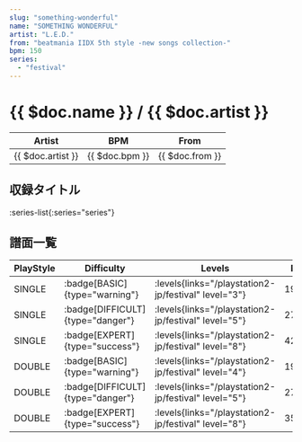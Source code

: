 ```yaml
---
slug: "something-wonderful"
name: "SOMETHING WONDERFUL"
artist: "L.E.D."
from: "beatmania IIDX 5th style -new songs collection-"
bpm: 150
series:
  - "festival"
---
```


# {{ $doc.name }} / {{ $doc.artist }}

|Artist|BPM|From|
|------|---|----|
|{{ $doc.artist }}|{{ $doc.bpm }}|{{ $doc.from }}|

## 収録タイトル

:series-list{:series="series"}

## 譜面一覧

|PlayStyle|Difficulty|Levels|Notes|Movie|
|---------|----------|------|-----|-----|
|SINGLE| :badge[BASIC]{type="warning"}| :levels{links="/playstation2-jp/festival" level="3"}|195/86||
|SINGLE| :badge[DIFFICULT]{type="danger"}| :levels{links="/playstation2-jp/festival" level="5"}|276/98||
|SINGLE| :badge[EXPERT]{type="success"}| :levels{links="/playstation2-jp/festival" level="8"}|422/44||
|DOUBLE| :badge[BASIC]{type="warning"}| :levels{links="/playstation2-jp/festival" level="4"}|195/86||
|DOUBLE| :badge[DIFFICULT]{type="danger"}| :levels{links="/playstation2-jp/festival" level="5"}|276/82||
|DOUBLE| :badge[EXPERT]{type="success"}| :levels{links="/playstation2-jp/festival" level="8"}|354/137||

